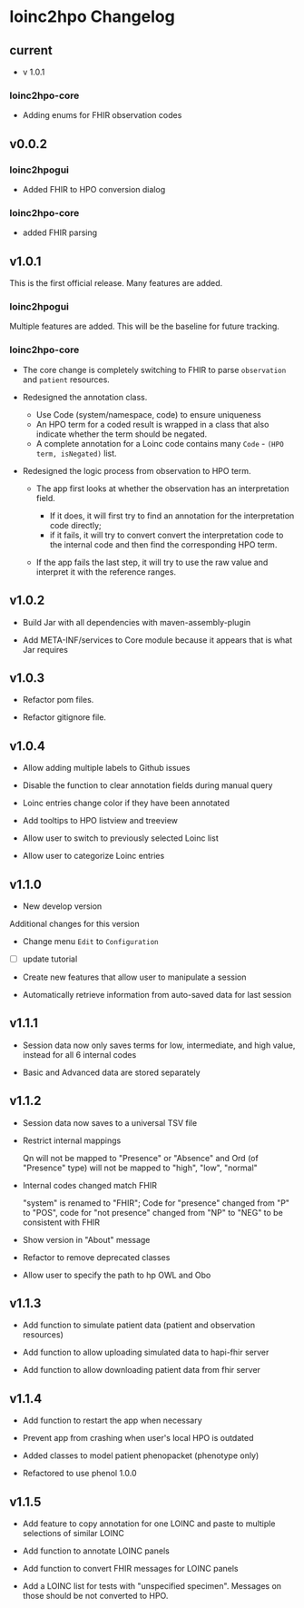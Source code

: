 # loinc2hpo Changelog



## current
* v 1.0.1

### loinc2hpo-core
* Adding enums for FHIR observation codes

## v0.0.2

### loinc2hpogui

* Added FHIR to HPO conversion dialog

### loinc2hpo-core

* added FHIR parsing

## v1.0.1
This is the first official release. Many features are added.

### loinc2hpogui
Multiple features are added. This will be the baseline for future tracking.

### loinc2hpo-core

* The core change is completely switching to FHIR to parse `observation` and `patient` resources. 

* Redesigned the annotation class. 
  - Use Code (system/namespace, code) to ensure uniqueness
  - An HPO term for a coded result is wrapped in a class that also indicate whether the term should be negated.
  - A complete annotation for a Loinc code contains many `Code` - `(HPO term, isNegated)` list. 
  
* Redesigned the logic process from observation to HPO term. 
  - The app first looks at whether the observation has an interpretation field. 
    - If it does, it will first try to find an annotation for the interpretation code directly; 
    - if it fails, it will try to convert convert the interpretation code to the internal code and then find the corresponding HPO term. 
  
  - If the app fails the last step, it will try to use the raw value and interpret it with the reference ranges.  
  
## v1.0.2

* Build Jar with all dependencies with maven-assembly-plugin

* Add META-INF/services to Core module because it appears that is what Jar requires

## v1.0.3

* Refactor pom files. 

* Refactor gitignore file. 

## v1.0.4

* Allow adding multiple labels to Github issues

* Disable the function to clear annotation fields during manual query

* Loinc entries change color if they have been annotated

* Add tooltips to HPO listview and treeview

* Allow user to switch to previously selected Loinc list

* Allow user to categorize Loinc entries

## v1.1.0 

* New develop version

Additional changes for this version

* Change menu `Edit` to `Configuration`
- [ ] update tutorial

* Create new features that allow user to manipulate a session
  
* Automatically retrieve information from auto-saved data for last session

## v1.1.1

* Session data now only saves terms for low, intermediate, and high value, instead for all 6 internal codes

* Basic and Advanced data are stored separately

## v1.1.2

* Session data now saves to a universal TSV file

* Restrict internal mappings

  Qn will not be mapped to "Presence" or "Absence" and Ord (of "Presence" type) will not be mapped to "high", "low", "normal"
  
* Internal codes changed match FHIR

  "system" is renamed to "FHIR";
  Code for "presence" changed from "P" to "POS", code for "not presence" changed from "NP" to "NEG" to be consistent with FHIR

* Show version in "About" message

* Refactor to remove deprecated classes

* Allow user to specify the path to hp OWL and Obo

## v1.1.3

* Add function to simulate patient data (patient and observation resources)

* Add function to allow uploading simulated data to hapi-fhir server

* Add function to allow downloading patient data from fhir server

## v1.1.4

* Add function to restart the app when necessary

* Prevent app from crashing when user's local HPO is outdated

* Added classes to model patient phenopacket (phenotype only)
* Refactored to use phenol 1.0.0

## v1.1.5

* Add feature to copy annotation for one LOINC and paste to multiple selections of similar LOINC

* Add function to annotate LOINC panels

* Add function to convert FHIR messages for LOINC panels

* Add a LOINC list for tests with "unspecified specimen". Messages on those should be not converted to HPO. 

